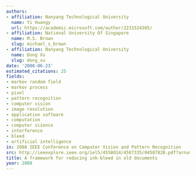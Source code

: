 ```yaml
---
authors:
- affiliation: Nanyang Technological University
  name: Yi Huangy
  url: https://academic.microsoft.com/author/2231524385/
- affiliation: National University Of Singapore
  name: M.S. Brown
  slug: michael_s_brown
- affiliation: Nanyang Technological University
  name: Dong Xu
  slug: dong_xu
date: '2008-06-23'
estimated_citations: 25
fields:
- markov random field
- markov process
- pixel
- pattern recognition
- computer vision
- image resolution
- application software
- computation
- computer science
- interference
- bleed
- artificial intelligence
in: 2008 IEEE Conference on Computer Vision and Pattern Recognition
src: http://ieeexplore.ieee.org/iel5/4558014/4587335/04587820.pdf?arnumber=4587820
title: A framework for reducing ink-bleed in old documents
year: 2008
---
```

